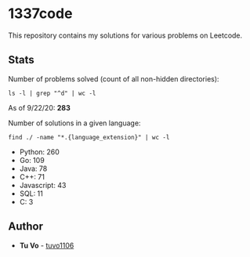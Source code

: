 # 1337code

This repository contains my solutions for various problems on Leetcode.

## Stats

Number of problems solved (count of all non-hidden directories):

`ls -l | grep "^d" | wc -l`

As of 9/22/20: **283**

Number of solutions in a given language:

`find ./ -name "*.{language_extension}" | wc -l`

- Python: 260
- Go: 109
- Java: 78
- C++: 71
- Javascript: 43
- SQL: 11
- C: 3

## Author

- **Tu Vo** - [tuvo1106](https://github.com/tuvo1106)
